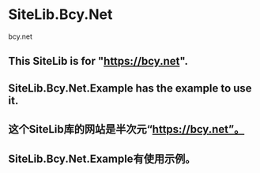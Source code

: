 # SiteLib.Bcy.Net
bcy.net

## This SiteLib is for "https://bcy.net".
## SiteLib.Bcy.Net.Example has the example to use it.

## 这个SiteLib库的网站是半次元“https://bcy.net”。
## SiteLib.Bcy.Net.Example有使用示例。
